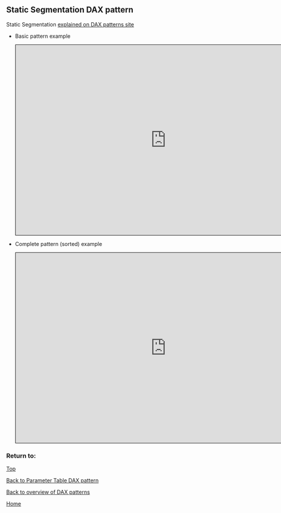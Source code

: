 <style>
    iframe {
      border: 1px solid black;
      width: 800px;
      height: 506px;
    }
</style>


## Static Segmentation DAX pattern

Static Segmentation	[explained on DAX patterns site](https://www.daxpatterns.com/static-segmentation/)

- Basic pattern example
    
    <iframe id="iframe-ss-1" title="static-segmentation-1" importance="low" allow="fullscreen"
    src="https://app.powerbi.com/view?r=eyJrIjoiNWIzNTdkZDUtNGJmYS00N2JlLTliNTQtZmMwOWNiNzE1MGZmIiwidCI6Ijg1OTBlYTFlLTdiMjctNDJlNS04MTdmLTZjOGYzNzE5ZjMxNCJ9"></iframe>
    

- Complete pattern (sorted) example
    
    <iframe id="iframe-ss-2" title="static-segmentation-1" importance="low"  allow="fullscreen" 
    src="https://app.powerbi.com/view?r=eyJrIjoiN2VlNTFmZjYtNzc4OS00ODViLWEzY2MtMTUwMjgyNmFlZGI0IiwidCI6Ijg1OTBlYTFlLTdiMjctNDJlNS04MTdmLTZjOGYzNzE5ZjMxNCJ9"></iframe>
    

### Return to: 
[Top](#static-segmentation-dax-pattern)
  
[Back to Parameter Table DAX pattern](/Power-BI-samples-DAX-patterns/Parameter-Table)
  
[Back to overview of DAX patterns](/Power-BI-samples-DAX-patterns)
  
[Home](/.)
